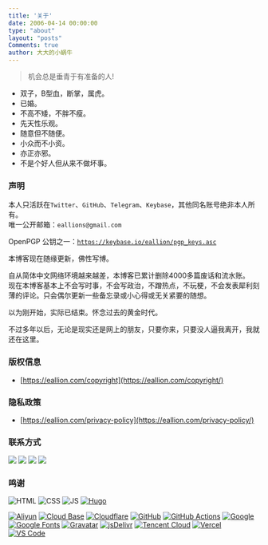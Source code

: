 ```yaml
---
title: '关于'
date: 2006-04-14 00:00:00
type: "about"
layout: "posts"
Comments: true
author: 大大的小蜗牛
---
```


> 机会总是垂青于有准备的人!  

- 双子，B型血，断掌，属虎。
- 已婚。
- 不高不矮，不胖不瘦。
- 先天性乐观。
- 随意但不随便。
- 小众而不小资。
- 亦正亦邪。
- 不是个好人但从来不做坏事。

### 声明

本人只活跃在`Twitter`、`GitHub`、`Telegram`、`Keybase`，其他同名账号绝非本人所有。  
唯一公开邮箱：`eallions@gmail.com`   

OpenPGP 公钥之一：[`https://keybase.io/eallion/pgp_keys.asc`](https://keybase.io/eallion/pgp_keys.asc)  

本博客现在随缘更新，佛性写博。

自从简体中文网络环境越来越差，本博客已累计删除4000多篇废话和流水账。  
现在本博客基本上不会写时事，不会写政治，不蹭热点，不玩梗，不会发表犀利刻薄的评论。只会偶尔更新一些备忘录或小心得或无关紧要的随想。

以为刚开始，实际已结束。怀念过去的黄金时代。

不过多年以后，无论是现实还是网上的朋友，只要你来，只要没人逼我离开，我就还在这里。

### 版权信息  

- [https://eallion.com/copyright](https://eallion.com/copyright/)  

### 隐私政策

- [https://eallion.com/privacy-policy](https://eallion.com/privacy-policy/)

### 联系方式

<a href="mailto:eallions@gmail.com" target="_blank" rel="noopener"><img class="avatar non-box" src="https://img.shields.io/badge/eallions@gmail.com-4285f4?style=flat&labelColor=555&logo=gmail&label=Gmail&link=mailto:eallions@gmail.com&logoColor=fff"></a>
<a href="https://twitter.com/eallion" target="_blank" rel="noopener"><img class="avatar non-box" src="https://img.shields.io/badge/Twitter-@eallion-1da1f2?style=flat&labelColor=555&logo=twitter&logoColor=fff"></a>
<a href="https://t.me/eallion" target="_blank" rel="noopener"><img class="avatar non-box" src="https://img.shields.io/badge/Telegram-@eallion-32afed?style=flat&labelColor=555&logo=telegram&logoColor=fff"></a>
<a href="https://keybase.io/eallion" target="_blank" rel="noopener"><img class="avatar non-box" src="https://img.shields.io/badge/Keybase-@eallion-ff6f21?style=flat&labelColor=555&logo=Keybase&logoColor=fff"></a>

### 鸣谢

<img class="avatar non-box" alt="HTML" src="https://img.shields.io/badge/HTML5-blue?style=flat&color=blue&labelColor=555&logo=HTML5">
<img class="avatar non-box" alt="CSS" src="https://img.shields.io/badge/CSS3-blue?style=flat&color=blue&labelColor=555&logo=CSS3">
<img class="avatar non-box" alt="JS" src="https://img.shields.io/badge/JavaScript-blue?style=flat&color=blue&labelColor=555&logo=JavaScript">
<a href="https://gohugo.io" target="_blank" rel="noopener"><img class="avatar non-box" alt="Hugo" src="https://img.shields.io/badge/Hugo-blue?style=flat&color=blue&labelColor=555&logo=Hugo"></a>  

<a href="https://www.aliyun.com" target="_blank" rel="noopener"><img class="avatar non-box" alt="Aliyun" src="https://img.shields.io/badge/Aliyun-blue?style=flat&color=blue&labelColor=555&logo=Alibaba-Cloud&logoColor=fff"></a>
<a href="https://cloud.tencent.com/product/tcb" target="_blank" rel="noopener"><img class="avatar non-box" alt="Cloud Base" src="https://img.shields.io/badge/CloudBase-blue?style=flat&color=blue&labelColor=555&logo=Windows-Terminal&logoColor=fff"></a>
<a href="https://www.cloudflare.com" target="_blank" rel="noopener"><img class="avatar non-box" alt="Cloudflare" src="https://img.shields.io/badge/Cloudflare-blue?style=flat&color=blue&labelColor=555&logo=cloudflare&logoColor=fff"></a>
<a href="https://www.github.com" target="_blank" rel="noopener"><img class="avatar non-box" alt="GitHub" src="https://img.shields.io/badge/GitHub-blue?style=flat&color=blue&labelColor=555&logo=GitHub&logoColor=fff"></a>
<a href="https://github.com/actions" target="_blank" rel="noopener"><img class="avatar non-box" alt="GitHub Actions" src="https://img.shields.io/badge/GitHub%20Actions-blue?style=flat&color=blue&labelColor=555&logo=GitHub-Actions&logoColor=fff"></a>
<a href="https://www.google.com" target="_blank" rel="noopener"><img class="avatar non-box" alt="Google" src="https://img.shields.io/badge/Google-blue?style=flat&color=blue&labelColor=555&logo=Google&logoColor=fff"></a>
<a href="https://fonts.google.com" target="_blank" rel="noopener"><img class="avatar non-box" alt="Google Fonts" src="https://img.shields.io/badge/Google%20Fonts-blue?style=flat&color=blue&labelColor=555&logo=Google-Fonts&logoColor=fff"></a>
<a href="https://gravatar.com/" target="_blank" rel="noopener"><img class="avatar non-box" alt="Gravatar" src="https://img.shields.io/badge/Gravatar-blue?style=flat&color=blue&labelColor=555&logo=Gravatar&logoColor=fff"></a>
<a href="https://www.jsdelivr.com/" target="_blank" rel="noopener"><img class="avatar non-box" alt="jsDelivr" src="https://img.shields.io/badge/jsDelivr-blue?style=flat&color=blue&labelColor=555&logo=jsDelivr&logoColor=fff"></a>
<a href="https://cloud.tencent.com" target="_blank" rel="noopener"><img class="avatar non-box" alt="Tencent Cloud" src="https://img.shields.io/badge/Tencent%20Cloud-blue?style=flat&color=blue&labelColor=555&logo=tencent-qq&logoColor=fff"></a>
<a href="https://vercel.com" target="_blank" rel="noopener"><img class="avatar non-box" alt="Vercel" src="https://img.shields.io/badge/Vercel-blue?style=flat&color=blue&labelColor=555&logo=Vercel&logoColor=fff"></a>
<a href="https://code.visualstudio.com/" target="_blank" rel="noopener"><img class="avatar non-box" alt="VS Code" src="https://img.shields.io/badge/VS%20Code-blue?style=flat&color=blue&labelColor=555&logo=visual-studio-code&logoColor=fff"></a>
